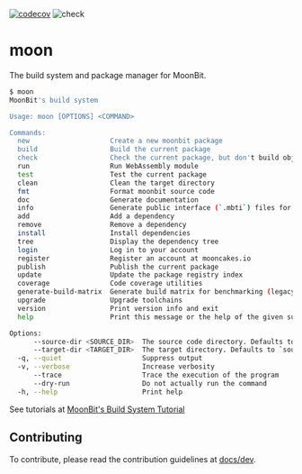 [![codecov](https://codecov.io/github/moonbitlang/moon/graph/badge.svg?token=0Rzd0aDlCY)](https://codecov.io/github/moonbitlang/moon)
![check](https://github.com/moonbitlang/moon/actions/workflows/ci.yml/badge.svg)

# moon

The build system and package manager for MoonBit.


```bash
$ moon              
MoonBit's build system

Usage: moon [OPTIONS] <COMMAND>

Commands:
  new                    Create a new moonbit package
  build                  Build the current package
  check                  Check the current package, but don't build object files
  run                    Run WebAssembly module
  test                   Test the current package
  clean                  Clean the target directory
  fmt                    Format moonbit source code
  doc                    Generate documentation
  info                   Generate public interface (`.mbti`) files for all packages in the module
  add                    Add a dependency
  remove                 Remove a dependency
  install                Install dependencies
  tree                   Display the dependency tree
  login                  Log in to your account
  register               Register an account at mooncakes.io
  publish                Publish the current package
  update                 Update the package registry index
  coverage               Code coverage utilities
  generate-build-matrix  Generate build matrix for benchmarking (legacy feature)
  upgrade                Upgrade toolchains
  version                Print version info and exit
  help                   Print this message or the help of the given subcommand(s)

Options:
      --source-dir <SOURCE_DIR>  The source code directory. Defaults to the current directory
      --target-dir <TARGET_DIR>  The target directory. Defaults to `source_dir/target`
  -q, --quiet                    Suppress output
  -v, --verbose                  Increase verbosity
      --trace                    Trace the execution of the program
      --dry-run                  Do not actually run the command
  -h, --help                     Print help
```

See tutorials at [MoonBit's Build System Tutorial](https://www.moonbitlang.com/docs/build-system-tutorial)

## Contributing

To contribute, please read the contribution guidelines at [docs/dev](./docs/dev/README.md).
